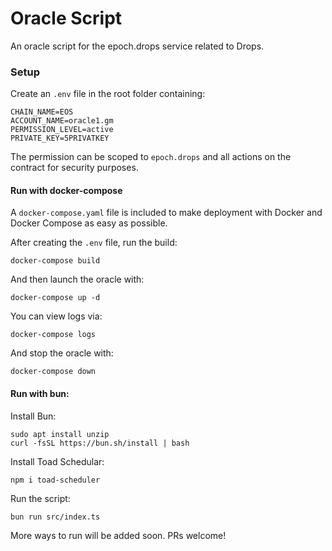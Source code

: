 # Oracle Script

An oracle script for the epoch.drops service related to Drops.

### Setup

Create an `.env` file in the root folder containing:

```
CHAIN_NAME=EOS
ACCOUNT_NAME=oracle1.gm
PERMISSION_LEVEL=active
PRIVATE_KEY=5PRIVATKEY
```

The permission can be scoped to `epoch.drops` and all actions on the contract for security purposes.

#### Run with docker-compose

A `docker-compose.yaml` file is included to make deployment with Docker and Docker Compose as easy as possible.

After creating the `.env` file, run the build:

```
docker-compose build
```

And then launch the oracle with:

```
docker-compose up -d
```

You can view logs via:

```
docker-compose logs
```

And stop the oracle with:

```
docker-compose down
```

#### Run with bun:

Install Bun:
```
sudo apt install unzip
curl -fsSL https://bun.sh/install | bash
```
Install Toad Schedular:
```
npm i toad-scheduler
```
Run the script:
```
bun run src/index.ts
```

More ways to run will be added soon. PRs welcome!
